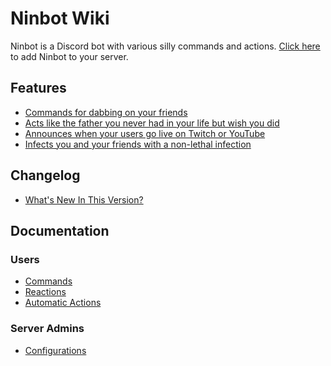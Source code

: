 # Ninbot Wiki

Ninbot is a Discord bot with various silly commands and actions.
[Click here](https://discordapp.com/oauth2/authorize?client_id=204484879554052096&scope=bot&permissions=823520464)
to add Ninbot to your server.

## Features

* [Commands for dabbing on your friends](commands/index.md#dab)
* [Acts like the father you never had in your life but wish you did](reactions/index.md#dadbot)
* [Announces when your users go live on Twitch or YouTube](commands/index.md#stream)
* [Infects you and your friends with a non-lethal infection](actions/index.md#pathogen-game)

## Changelog

* [What's New In This Version?](changelog/index.md)

## Documentation

### Users

* [Commands](commands/index.md)
* [Reactions](reactions/index.md)
* [Automatic Actions](actions/index.md)

### Server Admins

* [Configurations](configuration/index.md)
